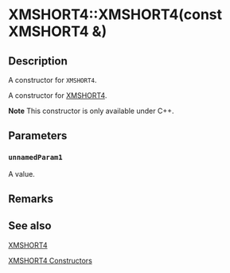 # XMSHORT4::XMSHORT4(const XMSHORT4 &)

## Description

A constructor for `XMSHORT4`.

A constructor for [XMSHORT4](https://learn.microsoft.com/windows/desktop/api/directxpackedvector/ns-directxpackedvector-xmshort4).

**Note** This constructor is only available under C++.

## Parameters

### `unnamedParam1`

A value.

## Remarks

## See also

[XMSHORT4](https://learn.microsoft.com/windows/desktop/api/directxpackedvector/ns-directxpackedvector-xmshort4)

[XMSHORT4 Constructors](https://learn.microsoft.com/windows/desktop/dxmath/xmshort4-ctor)
